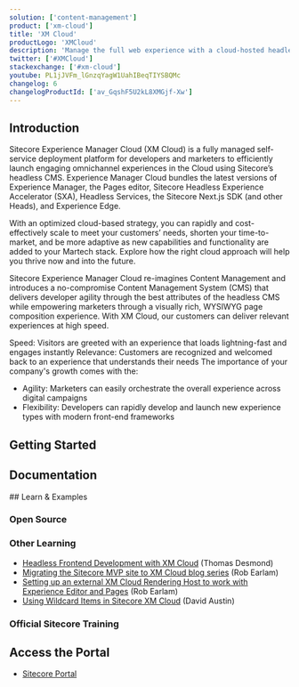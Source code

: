```yaml
---
solution: ['content-management']
product: ['xm-cloud']
title: 'XM Cloud'
productLogo: 'XMCloud'
description: 'Manage the full web experience with a cloud-hosted headless Web CMS.'
twitter: ['#XMCloud']
stackexchange: ['#xm-cloud']
youtube: PL1jJVFm_lGnzqYagW1UahIBeqTIYSBQMc
changelog: 6
changelogProductId: ['av_GqshF5U2kL8XMGjf-Xw']
---
```


<Promo
  title="Recommended Practices"
  description="Are you getting started with building on XM Cloud? Check out the new recommended tips for teams working on XM Cloud projects! "
  imageSource="https://sitecorecontenthub.stylelabs.cloud/api/public/content/c612f3d1efbe4e0cb946ab96d0b4aea1?v=0cca3868"
  linkText="Read now!"
  linkHref="/learn/faq/xm-cloud-recommended-practices" isImageLeft={false}
/>

## Introduction

Sitecore Experience Manager Cloud (XM Cloud) is a fully managed self-service deployment platform for developers and marketers to efficiently launch engaging omnichannel experiences in the Cloud using Sitecore’s headless CMS. Experience Manager Cloud bundles the latest versions of Experience Manager, the Pages editor, Sitecore Headless Experience Accelerator (SXA), Headless Services, the Sitecore Next.js SDK (and other Heads), and Experience Edge.

With an optimized cloud-based strategy, you can rapidly and cost-effectively scale to meet your customers’ needs, shorten your time-to-market, and be more adaptive as new capabilities and functionality are added to your Martech stack. Explore how the right cloud approach will help you thrive now and into the future.

Sitecore Experience Manager Cloud re-imagines Content Management and introduces a no-compromise Content Management System (CMS) that delivers developer agility through the best attributes of the headless CMS while empowering marketers through a visually rich, WYSIWYG page composition experience. With XM Cloud, our customers can deliver relevant experiences at high speed.

Speed: Visitors are greeted with an experience that loads lightning-fast and engages instantly
Relevance: Customers are recognized and welcomed back to an experience that understands their needs
The importance of your company's growth comes with the:

- Agility: Marketers can easily orchestrate the overall experience across digital campaigns
- Flexibility: Developers can rapidly develop and launch new experience types with modern front-end frameworks

## Getting Started

<Row columns={2}>
  <Article title="XM Cloud Introduction" description="XM Cloud is around the corner. But what is XM Cloud? What does it include? And how can you prepare for it?" link="/learn/getting-started/xm-cloud-introduction" />
  <Article title="Recommended Practices" description="Tips for teams working on XM Cloud projects from developers in the field" link="/learn/faq/xm-cloud-recommended-practices" />
  <Article title="Embedded Personalization " description="Learn more about XM Cloud Embedded Personalization." link="/learn/faq/xm-cloud-embedded-personalization" />
  <Article title="XM Cloud FAQ" description="Learn more about XM Cloud and all of the features." link="/learn/faq/xm-cloud" />
  <Article title="Getting started with XM Cloud" description="Read the step by step tutorial on the Sitecore Documentation site." link="https://doc.sitecore.com/xmc/en/developers/xm-cloud/getting-started-with-xm-cloud.html" />
</Row>

## Documentation

<Row columns={4}>
<Link title="User Documentation" link="https://doc.sitecore.com/xmc/en/users/xm-cloud/index-en.html" />
<Link title="Developer Documentation" link="https://doc.sitecore.com/xmc/en/developers/xm-cloud/index-en.html" />
<Link title="XM Cloud Build Configuration" link="https://doc.sitecore.com/xmc/en/developers/xm-cloud/the-xm-cloud-build-configuration.html" />
<Link title="XM Cloud Deploy App" link="https://doc.sitecore.com/xmc/en/developers/xm-cloud/xm-cloud-deploy-app.html" />
<Link title="Developer Tools" link="https://doc.sitecore.com/xmc/en/developers/xm-cloud/developer-tools.html" />
<Link title="XM Cloud development" link="https://doc.sitecore.com/xmc/en/developers/xm-cloud/xm-cloud-development.html" />
<Link title="Cloud Portal developer docs" link="https://doc.sitecore.com/portal/en/developers/sitecore-cloud-portal/introduction-to-the-sitecore-cloud-portal.html" />
</Row>
## Learn & Examples

### Open Source

<Row columns={3}>
<Repository framework="Nextjs" name="Headless SXA Starter Kit" description="This solution is designed to help developers learn and get started quickly with XM Cloud + SXA." repositoryUrl="https://github.com/sitecorelabs/xmcloud-foundation-head" />
<Repository framework="Nextjs" name="Sitecore PlaySummit Demo" description="The official Sitecore demo used to demo Sitecore DXP including Content Hub and JSS" repositoryUrl="https://github.com/Sitecore/Sitecore.Demo.XmCloud.PlaySummit" />
<Repository framework="Nextjs|DotNET" name="Example implementation" description="This repository contains the codebase for a series of sites managed by the developer relations at Sitecore" repositoryUrl="https://github.com/Sitecore/XM-Cloud-Introduction" />
</Row>

### Other Learning

- [Headless Frontend Development with XM Cloud](https://thetombomb.com/posts/frontend-development-xm-cloud) (Thomas Desmond)
- [Migrating the Sitecore MVP site to XM Cloud blog series](https://robearlam.com/blog/migrating-the-sitecore-mvp-site-to-xm-cloud-part-1) (Rob Earlam)
- [Setting up an external XM Cloud Rendering Host to work with Experience Editor and Pages](https://robearlam.com/blog/setting-up-an-external-xm-cloud-rendering-host-to-work-with-experience-editor-and-pages) (Rob Earlam)
- [Using Wildcard Items in Sitecore XM Cloud](https://www.getfishtank.com/blog/using-wildcard-items-in-sitecore-xm-cloud) (David Austin)
  
### Official Sitecore Training

<Row columns={3}>
  <Link title="XM Cloud for JSS Headless Developers" link="https://learning.sitecore.com/learn/learning_plan/view/50/xm-cloud-for-jss-headless-developers" />
  <Link title="XM Cloud for .NET Headless Developers" link="https://learning.sitecore.com/learn/learning_plan/view/51/xm-cloud-for-net-headless-developers" />
  <Link title="Sitecore XM Cloud Developer Fundamentals ILT" link="https://shop.learning.sitecore.com/products/1243" />
</Row>

## Access the Portal

- [Sitecore Portal](https://portal.sitecorecloud.io/)
